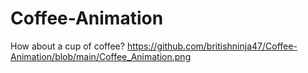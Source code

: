 # Coffee-Animation
How about a cup of coffee?
https://github.com/britishninja47/Coffee-Animation/blob/main/Coffee_Animation.png
